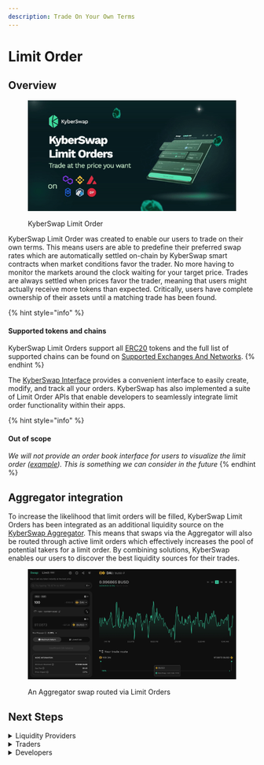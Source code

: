```yaml
---
description: Trade On Your Own Terms
---
```


# Limit Order

## Overview

<figure><img src="../../.gitbook/assets/KyberSwap-Launches-Limit-Order.gif" alt=""><figcaption><p>KyberSwap Limit Order</p></figcaption></figure>

KyberSwap Limit Order was created to enable our users to trade on their own terms. This means users are able to predefine their preferred swap rates which are automatically settled on-chain by KyberSwap smart contracts when market conditions favor the trader. No more having to monitor the markets around the clock waiting for your target price. Trades are always settled when prices favor the trader, meaning that users might actually receive more tokens than expected. Critically, users have complete ownership of their assets until a matching trade has been found.

{% hint style="info" %}
#### Supported tokens and chains

KyberSwap Limit Orders support all [ERC20](../../getting-started/foundational-topics/decentralized-finance/tokens.md#token-standards) tokens and the full list of supported chains can be found on [Supported Exchanges And Networks](../../getting-started/supported-exchanges-and-networks.md).
{% endhint %}

The [KyberSwap Interface](https://kyberswap.com/limit/) provides a convenient interface to easily create, modify, and track all your orders. KyberSwap has also implemented a suite of Limit Order APIs that enable developers to  seamlessly integrate limit order functionality within their apps.

{% hint style="info" %}
#### Out of scope

_We will not provide an order book interface for users to visualize the limit order (_[_example_](https://dex.raydium.io/)_). This is something we can consider in the future_
{% endhint %}

## Aggregator integration

To increase the likelihood that limit orders will be filled, KyberSwap Limit Orders has been integrated as an additional liquidity source on the [KyberSwap Aggregator](../kyberswap-aggregator/). This means that swaps via the Aggregator will also be routed through active limit orders which effectively increases the pool of potential takers for a limit order. By combining solutions, KyberSwap enables our users to discover the best liquidity sources for their trades.

<figure><img src="../../.gitbook/assets/image (103).png" alt=""><figcaption><p>An Aggregator swap routed via Limit Orders</p></figcaption></figure>

## Next Steps

<details>

<summary>Liquidity Providers</summary>

* [Discover how limit orders are routed to your pool](concepts/off-chain-relay.md)

</details>

<details>

<summary>Traders</summary>

* [Learn how KyberSwap sources the best liquidity for your swap](concepts/off-chain-relay.md)
* [Trade at your preferred rates on the KyberSwap Interface](../kyberswap-interface/user-guides/trade-at-your-preferred-rates.md)

</details>

<details>

<summary>Developers</summary>

* [Explore key Limit Order concepts](concepts/)
* [Create an order using the Limit Order API](limit-order-api-specification/)
* [View Limit Order contract code and addresses](contracts/)

</details>
